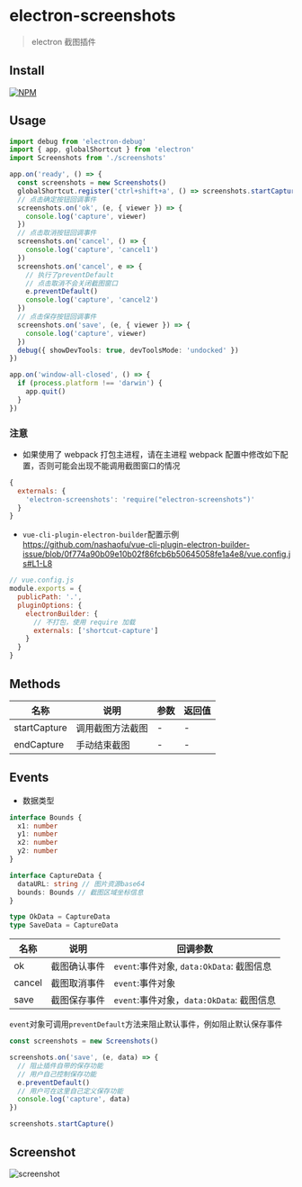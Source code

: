 # electron-screenshots

> electron 截图插件

## Install

[![NPM](https://nodei.co/npm/electron-screenshots.png?downloads=true&downloadRank=true&stars=true)](https://nodei.co/npm/electron-screenshots/)

## Usage

```ts
import debug from 'electron-debug'
import { app, globalShortcut } from 'electron'
import Screenshots from './screenshots'

app.on('ready', () => {
  const screenshots = new Screenshots()
  globalShortcut.register('ctrl+shift+a', () => screenshots.startCapture())
  // 点击确定按钮回调事件
  screenshots.on('ok', (e, { viewer }) => {
    console.log('capture', viewer)
  })
  // 点击取消按钮回调事件
  screenshots.on('cancel', () => {
    console.log('capture', 'cancel1')
  })
  screenshots.on('cancel', e => {
    // 执行了preventDefault
    // 点击取消不会关闭截图窗口
    e.preventDefault()
    console.log('capture', 'cancel2')
  })
  // 点击保存按钮回调事件
  screenshots.on('save', (e, { viewer }) => {
    console.log('capture', viewer)
  })
  debug({ showDevTools: true, devToolsMode: 'undocked' })
})

app.on('window-all-closed', () => {
  if (process.platform !== 'darwin') {
    app.quit()
  }
})
```

### 注意

* 如果使用了 webpack 打包主进程，请在主进程 webpack 配置中修改如下配置，否则可能会出现不能调用截图窗口的情况

```js
{
  externals: {
    'electron-screenshots': 'require("electron-screenshots")'
  }
}
```

* `vue-cli-plugin-electron-builder`配置示例
https://github.com/nashaofu/vue-cli-plugin-electron-builder-issue/blob/0f774a90b09e10b02f86fcb6b50645058fe1a4e8/vue.config.js#L1-L8

```js
// vue.config.js
module.exports = {
  publicPath: '.',
  pluginOptions: {
    electronBuilder: {
      // 不打包，使用 require 加载
      externals: ['shortcut-capture']
    }
  }
}
```

## Methods

| 名称         | 说明             | 参数 | 返回值 |
| ------------ | ---------------- | ---- | ------ |
| startCapture | 调用截图方法截图 | -    | -      |
| endCapture   | 手动结束截图     | -    | -      |

## Events

- 数据类型

```ts
interface Bounds {
  x1: number
  y1: number
  x2: number
  y2: number
}

interface CaptureData {
  dataURL: string // 图片资源base64
  bounds: Bounds // 截图区域坐标信息
}

type OkData = CaptureData
type SaveData = CaptureData
```

| 名称   | 说明         | 回调参数                                  |
| ------ | ------------ | ----------------------------------------- |
| ok     | 截图确认事件 | `event`:事件对象, `data:OkData`: 截图信息 |
| cancel | 截图取消事件 | `event`:事件对象                          |
| save   | 截图保存事件 | `event`:事件对象，`data:OkData`: 截图信息 |

`event`对象可调用`preventDefault`方法来阻止默认事件，例如阻止默认保存事件

```js
const screenshots = new Screenshots()

screenshots.on('save', (e, data) => {
  // 阻止插件自带的保存功能
  // 用户自己控制保存功能
  e.preventDefault()
  // 用户可在这里自己定义保存功能
  console.log('capture', data)
})

screenshots.startCapture()
```

## Screenshot

![screenshot](https://raw.githubusercontent.com/nashaofu/screenshots/master/packages/electron-screenshots/screenshot.jpg)
